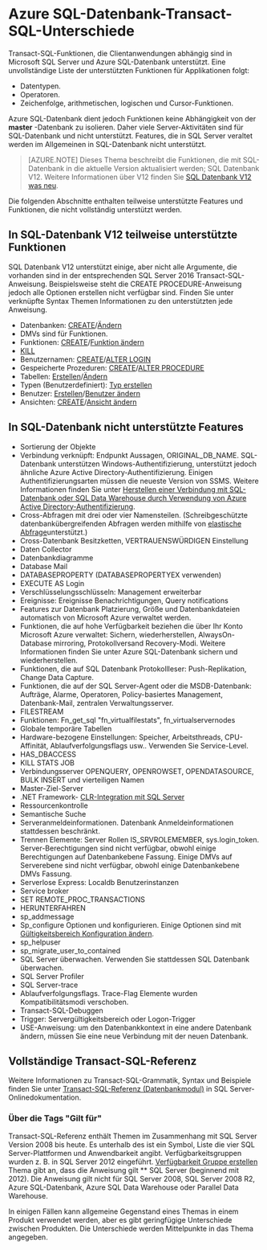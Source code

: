 <properties
   pageTitle="Nicht unterstützt in Azure SQL-Datenbank T-SQL | Microsoft Azure"
   description="Transact-SQL-Anweisungen, die in Azure SQL-Datenbank weniger als vollständig unterstützt werden."
   services="sql-database"
   documentationCenter=""
   authors="BYHAM"
   manager="jhubbard"
   editor=""
   tags=""/>

<tags
   ms.service="sql-database"
   ms.devlang="na"
   ms.topic="article"
   ms.tgt_pltfrm="na"
   ms.workload="data-management"
   ms.date="08/30/2016"
   ms.author="rick.byham@microsoft.com"/>

# <a name="azure-sql-database-transact-sql-differences"></a>Azure SQL-Datenbank-Transact-SQL-Unterschiede


Transact-SQL-Funktionen, die Clientanwendungen abhängig sind in Microsoft SQL Server und Azure SQL-Datenbank unterstützt. Eine unvollständige Liste der unterstützten Funktionen für Applikationen folgt:

- Datentypen.
- Operatoren.
- Zeichenfolge, arithmetischen, logischen und Cursor-Funktionen.

Azure SQL-Datenbank dient jedoch Funktionen keine Abhängigkeit von der **master** -Datenbank zu isolieren. Daher viele Server-Aktivitäten sind für SQL-Datenbank und nicht unterstützt. Features, die in SQL Server veraltet werden im Allgemeinen in SQL-Datenbank nicht unterstützt.

> [AZURE.NOTE]
> Dieses Thema beschreibt die Funktionen, die mit SQL-Datenbank in die aktuelle Version aktualisiert werden; SQL Datenbank V12. Weitere Informationen über V12 finden Sie [SQL Datenbank V12 was neu](sql-database-v12-whats-new.md).

Die folgenden Abschnitte enthalten teilweise unterstützte Features und Funktionen, die nicht vollständig unterstützt werden.


## <a name="features-partially-supported-in-sql-database-v12"></a>In SQL-Datenbank V12 teilweise unterstützte Funktionen

SQL Datenbank V12 unterstützt einige, aber nicht alle Argumente, die vorhanden sind in der entsprechenden SQL Server 2016 Transact-SQL-Anweisung. Beispielsweise steht die CREATE PROCEDURE-Anweisung jedoch alle Optionen erstellen nicht verfügbar sind. Finden Sie unter verknüpfte Syntax Themen Informationen zu den unterstützten jede Anweisung.

- Datenbanken: [CREATE](https://msdn.microsoft.com/library/dn268335.aspx )/[Ändern](https://msdn.microsoft.com/library/ms174269.aspx)
- DMVs sind für Funktionen.
- Funktionen: [CREATE](https://msdn.microsoft.com/library/ms186755.aspx)/[Funktion ändern](https://msdn.microsoft.com/library/ms186967.aspx)
- [KILL](https://msdn.microsoft.com/library/ms173730.aspx) 
- Benutzernamen: [CREATE](https://msdn.microsoft.com/library/ms189751.aspx)/[ALTER LOGIN](https://msdn.microsoft.com/library/ms189828.aspx)
- Gespeicherte Prozeduren: [CREATE](https://msdn.microsoft.com/library/ms187926.aspx)/[ALTER PROCEDURE](https://msdn.microsoft.com/library/ms189762.aspx)
- Tabellen: [Erstellen](https://msdn.microsoft.com/library/dn305849.aspx)/[Ändern](https://msdn.microsoft.com/library/ms190273.aspx)
- Typen (Benutzerdefiniert): [Typ erstellen](https://msdn.microsoft.com/library/ms175007.aspx)
- Benutzer: [Erstellen](https://msdn.microsoft.com/library/ms173463.aspx)/[Benutzer ändern](https://msdn.microsoft.com/library/ms176060.aspx)
- Ansichten: [CREATE](https://msdn.microsoft.com/library/ms187956.aspx)/[Ansicht ändern](https://msdn.microsoft.com/library/ms173846.aspx)

## <a name="features-not-supported-in-sql-database"></a>In SQL-Datenbank nicht unterstützte Features

- Sortierung der Objekte
- Verbindung verknüpft: Endpunkt Aussagen, ORIGINAL_DB_NAME. SQL-Datenbank unterstützen Windows-Authentifizierung, unterstützt jedoch ähnliche Azure Active Directory-Authentifizierung. Einigen Authentifizierungsarten müssen die neueste Version von SSMS. Weitere Informationen finden Sie unter [Herstellen einer Verbindung mit SQL-Datenbank oder SQL Data Warehouse durch Verwendung von Azure Active Directory-Authentifizierung](sql-database-aad-authentication.md).
- Cross-Abfragen mit drei oder vier Namensteilen. (Schreibgeschützte datenbankübergreifenden Abfragen werden mithilfe von [elastische Abfrage](sql-database-elastic-query-overview.md)unterstützt.)
- Cross-Datenbank Besitzketten, VERTRAUENSWÜRDIGEN Einstellung
- Daten Collector
- Datenbankdiagramme
- Database Mail
- DATABASEPROPERTY (DATABASEPROPERTYEX verwenden)
- EXECUTE AS Login
- Verschlüsselungsschlüsseln: Management erweiterbar
- Ereignisse: Ereignisse Benachrichtigungen, Query notifications
- Features zur Datenbank Platzierung, Größe und Datenbankdateien automatisch von Microsoft Azure verwaltet werden.
- Funktionen, die auf hohe Verfügbarkeit beziehen die über Ihr Konto Microsoft Azure verwaltet: Sichern, wiederherstellen, AlwaysOn-Database mirroring, Protokollversand Recovery-Modi. Weitere Informationen finden Sie unter Azure SQL-Datenbank sichern und wiederherstellen.
- Funktionen, die auf SQL Datenbank Protokollleser: Push-Replikation, Change Data Capture.
- Funktionen, die auf der SQL Server-Agent oder die MSDB-Datenbank: Aufträge, Alarme, Operatoren, Policy-basiertes Management, Datenbank-Mail, zentralen Verwaltungsserver.
- FILESTREAM
- Funktionen: Fn_get_sql "fn_virtualfilestats", fn_virtualservernodes
- Globale temporäre Tabellen
- Hardware-bezogene Einstellungen: Speicher, Arbeitsthreads, CPU-Affinität, Ablaufverfolgungsflags usw.. Verwenden Sie Service-Level.
- HAS_DBACCESS
- KILL STATS JOB
- Verbindungsserver OPENQUERY, OPENROWSET, OPENDATASOURCE, BULK INSERT und vierteiligen Namen
- Master-Ziel-Server
- .NET Framework- [CLR-Integration mit SQL Server](http://msdn.microsoft.com/library/ms254963.aspx)
- Ressourcenkontrolle
- Semantische Suche
- Serveranmeldeinformationen. Datenbank Anmeldeinformationen stattdessen beschränkt.
- Trennen Elemente: Server Rollen IS_SRVROLEMEMBER, sys.login_token. Server-Berechtigungen sind nicht verfügbar, obwohl einige Berechtigungen auf Datenbankebene Fassung. Einige DMVs auf Serverebene sind nicht verfügbar, obwohl einige Datenbankebene DMVs Fassung.
- Serverlose Express: Localdb Benutzerinstanzen
- Service broker
- SET REMOTE_PROC_TRANSACTIONS
- HERUNTERFAHREN
- sp_addmessage
- Sp_configure Optionen und konfigurieren. Einige Optionen sind mit [Gültigkeitsbereich Konfiguration ändern](https://msdn.microsoft.com/library/mt629158.aspx).
- sp_helpuser
- sp_migrate_user_to_contained
- SQL Server überwachen. Verwenden Sie stattdessen SQL Datenbank überwachen.
- SQL Server Profiler
- SQL Server-trace
- Ablaufverfolgungsflags. Trace-Flag Elemente wurden Kompatibilitätsmodi verschoben.
- Transact-SQL-Debuggen
- Trigger: Servergültigkeitsbereich oder Logon-Trigger
- USE-Anweisung: um den Datenbankkontext in eine andere Datenbank ändern, müssen Sie eine neue Verbindung mit der neuen Datenbank.


## <a name="full-transact-sql-reference"></a>Vollständige Transact-SQL-Referenz

Weitere Informationen zu Transact-SQL-Grammatik, Syntax und Beispiele finden Sie unter [Transact-SQL-Referenz (Datenbankmodul)](https://msdn.microsoft.com/library/bb510741.aspx) in SQL Server-Onlinedokumentation. 

### <a name="about-the-applies-to-tags"></a>Über die Tags "Gilt für"

Transact-SQL-Referenz enthält Themen im Zusammenhang mit SQL Server Version 2008 bis heute. Es unterhalb des ist ein Symbol, Liste die vier SQL Server-Plattformen und Anwendbarkeit angibt. Verfügbarkeitsgruppen wurden z. B. in SQL Server 2012 eingeführt. [Verfügbarkeit Gruppe erstellen](https://msdn.microsoft.com/library/ff878399.aspx) Thema gibt an, dass die Anweisung gilt ** SQL Server (beginnend mit 2012). Die Anweisung gilt nicht für SQL Server 2008, SQL Server 2008 R2, Azure SQL-Datenbank, Azure SQL Data Warehouse oder Parallel Data Warehouse.

In einigen Fällen kann allgemeine Gegenstand eines Themas in einem Produkt verwendet werden, aber es gibt geringfügige Unterschiede zwischen Produkten. Die Unterschiede werden Mittelpunkte in das Thema angegeben.

